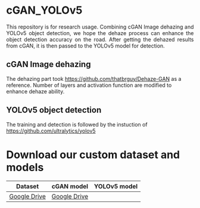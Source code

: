 # cGAN_YOLOv5
<p align="justify">
This repository is for research usage. Combining cGAN Image dehazing and YOLOv5 object detection, we hope the dehaze process can enhance the 
object detection accuracy on the road. After getting the dehazed results from cGAN, it is then passed to the YOLOv5 model for detection.
</p>

## cGAN Image dehazing
The dehazing part took https://github.com/thatbrguy/Dehaze-GAN as a reference. Number of layers and activation function are modified to enhance dehaze ability.

## YOLOv5 object detection
The training and detection is followed by the instuction of https://github.com/ultralytics/yolov5

# Download our custom dataset and models
| Dataset  | cGAN model | YOLOv5 model |
| ------------- | ------------- | ------------- |
| [Google Drive](https://drive.google.com/drive/folders/1R0kjRxJi3Zr9y-2t5DjPL9IJoxkTE9cK?usp=share_link)  | [Google Drive](https://drive.google.com/drive/folders/1y1_EjFuCmMdXd_SSQpYm1pLLHqxyGKWJ?usp=share_link)|

